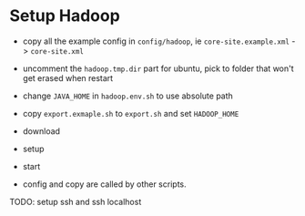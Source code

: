 # Setup Hadoop

- copy all the example config in `config/hadoop`, ie `core-site.example.xml` -> `core-site.xml`
- uncomment the `hadoop.tmp.dir` part for ubuntu, pick to folder that won't get erased when restart
- change `JAVA_HOME` in `hadoop.env.sh` to use absolute path
- copy `export.exmaple.sh` to `export.sh` and set `HADOOP_HOME`

- download
- setup
- start

- config and copy are called by other scripts.

TODO: setup ssh and ssh localhost